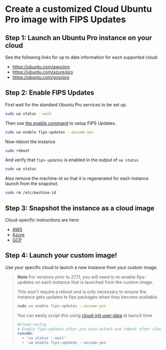 # Create a customized Cloud Ubuntu Pro image with FIPS Updates

## Step 1: Launch an Ubuntu Pro instance on your cloud

See the following links for up to date information for each supported cloud:
* https://ubuntu.com/aws/pro
* https://ubuntu.com/azure/pro
* https://ubuntu.com/gcp/pro

## Step 2: Enable FIPS Updates

First wait for the standard Ubuntu Pro services to be set up.

```bash
sudo ua status --wait
```

Then use [the enable command](../howtoguides/enable_fips.md) to setup FIPS Updates.
```bash
sudo ua enable fips-updates --assume-yes
```

Now reboot the instance
```bash
sudo reboot
```

And verify that `fips-updates` is enabled in the output of `ua status`
```bash
sudo ua status
```

Also remove the machine-id so that it is regenerated for each instance launch from the snapshot.
```bash
sudo rm /etc/machine-id
```

## Step 3: Snapshot the instance as a cloud image

Cloud-specific instructions are here:
* [AWS](https://docs.aws.amazon.com/toolkit-for-visual-studio/latest/user-guide/tkv-create-ami-from-instance.html)
* [Azure](https://docs.microsoft.com/en-us/azure/virtual-machines/windows/capture-image-resource)
* [GCP](https://cloud.google.com/compute/docs/machine-images/create-machine-images)

## Step 4: Launch your custom image!

Use your specific cloud to launch a new instance from your custom image.

> **Note**
> For versions prior to 27.11, you will need to re-enable fips-updates on each instance that is launched from the custom image.
>
> This won't require a reboot and is only necessary to ensure the instance gets updates to fips packages when they become available.
>
> ```bash
> sudo ua enable fips-updates --assume-yes
> ```
>
> You can easily script this using [cloud-init user-data](https://cloudinit.readthedocs.io/en/latest/topics/modules.html#runcmd) at launch time
> ```yaml
> #cloud-config
> # Enable fips-updates after pro auto-attach and reboot after cloud-init completes
> runcmd:
>   - 'ua status --wait'
>   - 'ua enable fips-updates --assume-yes'
> ```
